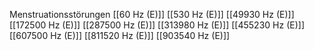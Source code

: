 Menstruationsstörungen
[[60 Hz (E)]]
[[530 Hz (E)]]
[[49930 Hz (E)]]
[[172500 Hz (E)]]
[[287500 Hz (E)]]
[[313980 Hz (E)]]
[[455230 Hz (E)]]
[[607500 Hz (E)]]
[[811520 Hz (E)]]
[[903540 Hz (E)]]